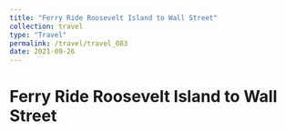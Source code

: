 ```yaml
---
title: "Ferry Ride Roosevelt Island to Wall Street"
collection: travel
type: "Travel"
permalink: /travel/travel_083
date: 2021-09-26
---
```


# Ferry Ride Roosevelt Island to Wall Street
